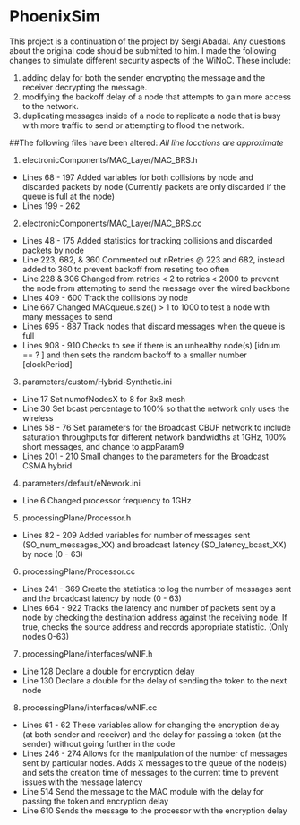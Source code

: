 # PhoenixSim
This project is a continuation of the project by Sergi Abadal. Any questions about the original code should be submitted to him. I made the following changes to simulate different security aspects of the WiNoC.
These include:
1. adding delay for both the sender encrypting the message and the receiver decrypting the message.
2. modifying the backoff delay of a node that attempts to gain more access to the network.
3. duplicating messages inside of a node to replicate a node that is busy with more traffic to send or attempting to flood the network.

##The following files have been altered:
*All line locations are approximate*

1. electronicComponents/MAC_Layer/MAC_BRS.h
* Lines 68 - 197
Added variables for both collisions by node and discarded packets by node (Currently packets are only discarded if the queue is full at the node)
* Lines 199 - 262

2. electronicComponents/MAC_Layer/MAC_BRS.cc
* Lines 48 - 175
Added statistics for tracking collisions and discarded packets by node
* Line 223, 682, & 360
Commented out nRetries @ 223 and 682, instead added to 360 to prevent backoff from reseting too often
* Line 228 & 306
Changed from retries < 2 to retries < 2000 to prevent the node from attempting to send the message over the wired backbone
* Lines 409 - 600
Track the collisions by node
* Line 667
Changed MACqueue.size() > 1 to 1000 to test a node with many messages to send
* Lines 695 - 887
Track nodes that discard messages when the queue is full
* Lines 908 - 910
Checks to see if there is an unhealthy node(s) [idnum == ? ] and then sets the random backoff to a smaller number [clockPeriod]

3. parameters/custom/Hybrid-Synthetic.ini
* Line 17
Set numofNodesX to 8 for 8x8 mesh
* Line 30
Set bcast percentage to 100% so that the network only uses the wireless
* Lines 58 - 76
Set parameters for the Broadcast CBUF network to include saturation throughputs for different network bandwidths at 1GHz, 100% short messages, and change to appParam9
* Lines 201 - 210
Small changes to the parameters for the Broadcast CSMA hybrid

4. parameters/default/eNework.ini
* Line 6
Changed processor frequency to 1GHz

5. processingPlane/Processor.h
* Lines 82 - 209
Added variables for number of messages sent (SO_num_messages_XX) and broadcast latency (SO_latency_bcast_XX) by node (0 - 63)

6. processingPlane/Processor.cc
* Lines 241 - 369
Create the statistics to log the number of messages sent and the broadcast latency by node (0 - 63)
* Lines 664 - 922
Tracks the latency and number of packets sent by a node by checking the destination address against the receiving node. If true, checks the source address and records appropriate statistic. (Only nodes 0-63)

7. processingPlane/interfaces/wNIF.h
* Line 128
Declare a double for encryption delay
* Line 130
Declare a double for the delay of sending the token to the next node

8. processingPlane/interfaces/wNIF.cc
* Lines 61 - 62
These variables allow for changing the encryption delay (at both sender and receiver) and the delay for passing a token (at the sender) without going further in the code
* Lines 246 - 274
Allows for the manipulation of the number of messages sent by particular nodes. Adds X messages to the queue of the node(s) and sets the creation time of messages to the current time to prevent issues with the message latency
* Line 514
Send the message to the MAC module with the delay for passing the token and encryption delay
* Line 610
Sends the message to the processor with the encryption delay
